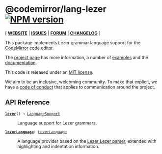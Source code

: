 <!-- NOTE: README.md is generated from src/README.md -->

# @codemirror/lang-lezer [![NPM version](https://img.shields.io/npm/v/@codemirror/lang-lezer.svg)](https://www.npmjs.org/package/@codemirror/lang-lezer)

[ [**WEBSITE**](https://codemirror.net/6/) | [**ISSUES**](https://github.com/codemirror/codemirror.next/issues) | [**FORUM**](https://discuss.codemirror.net/c/next/) | [**CHANGELOG**](https://github.com/codemirror/lang-lezer/blob/main/CHANGELOG.md) ]

This package implements Lezer grammar language support for the
[CodeMirror](https://codemirror.net/6/) code editor.

The [project page](https://codemirror.net/6/) has more information, a
number of [examples](https://codemirror.net/6/examples/) and the
[documentation](https://codemirror.net/6/docs/).

This code is released under an
[MIT license](https://github.com/codemirror/lang-lezer/tree/main/LICENSE).

We aim to be an inclusive, welcoming community. To make that explicit,
we have a [code of
conduct](http://contributor-covenant.org/version/1/1/0/) that applies
to communication around the project.

## API Reference

<dl>
<dt id="user-content-lezer">
  <code><strong><a href="#user-content-lezer">lezer</a></strong>() → <a href="https://codemirror.net/6/docs/ref#language.LanguageSupport">LanguageSupport</a></code></dt>

<dd><p>Language support for Lezer grammars.</p>
</dd>
<dt id="user-content-lezerlanguage">
  <code><strong><a href="#user-content-lezerlanguage">lezerLanguage</a></strong>: <a href="https://codemirror.net/6/docs/ref#language.LezerLanguage">LezerLanguage</a></code></dt>

<dd><p>A language provider based on the <a href="https://github.com/lezer-parser/lezer-grammar">Lezer Lezer
parser</a>, extended
with highlighting and indentation information.</p>
</dd>
</dl>
